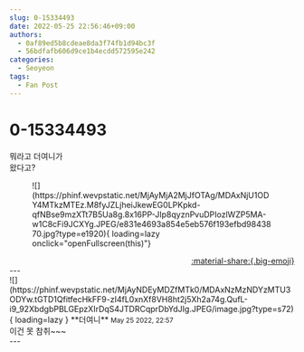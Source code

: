 ```yaml
---
slug: 0-15334493
date: 2022-05-25 22:56:46+09:00
authors:
  - 0af89ed5b8cdeae8da3f74fb1d94bc3f
  - 56bdfafb606d9ce1b4ecdd572595e242
categories:
  - Seoyeon
tags:
  - Fan Post
---
```


# 0-15334493

<div class="post-container" markdown="1">
<div class="content-container md-sidebar__scrollwrap" markdown="1">

뭐라고 더여니가<br>왔다고?
<figure markdown="1">
![](https://phinf.wevpstatic.net/MjAyMjA2MjJfOTAg/MDAxNjU1ODY4MTkzMTEz.M8fyJZLjheiJkewEG0LPKpkd-qfNBse9mzXTt7B5Ua8g.8x16PP-JIp8qyznPvuDPIozlWZP5MA-w1C8cFi9JCXYg.JPEG/e831e4693a854e5eb576f193efbd9843870.jpg?type=e1920){ loading=lazy onclick="openFullscreen(this)"}
</figure>


</div>
</div>

<div style="text-align: right;" markdown="1">
<a href="https://weverse.io/fromis9/fanpost/0-15334493" style="text-align: right;">:material-share:{.big-emoji}</a>
</div>
---

<div class="comments-container md-sidebar__scrollwrap" markdown="1">
<div class="comment" markdown="1">
<div class='id-container' markdown="1">
![](https://phinf.wevpstatic.net/MjAyNDEyMDZfMTk0/MDAxNzMzNDYzMTU3ODYw.tGTD1QfitfecHkFF9-zI4fL0xnXf8VH8ht2j5Xh2a74g.QufL-i9_92XbdgbPBLGEpzXIrDqS4JTDRCqprDbYdJIg.JPEG/image.jpg?type=s72){ loading=lazy }
**<span class="artist">더여니</span>** <small>May 25 2022, 22:57</small><br>
</div>
<div class='comment-body' markdown="1">
이건 못 참취~~~
</div>
</div>
</div>
---
